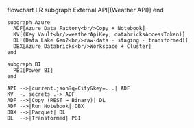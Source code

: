 flowchart LR
    subgraph External
      API[(Weather API)]
    end

    subgraph Azure
      ADF[Azure Data Factory<br/>Copy + Notebook]
      KV[(Key Vault<br/>weatherApiKey, databricksAccessToken)]
      DL[(Data Lake Gen2<br/>raw-data · staging · transformed)]
      DBX[Azure Databricks<br/>Workspace + Cluster]
    end

    subgraph BI
      PBI[Power BI]
    end

    API -->|current.json?q=City&key=...| ADF
    KV  -. secrets .-> ADF
    ADF -->|Copy (REST → Binary)| DL
    ADF -->|Run Notebook| DBX
    DBX -->|Parquet| DL
    DL  -->|Transformed| PBI

